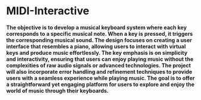 # MIDI-Interactive

<b>The objective is to develop a musical keyboard system where each key corresponds to a specific musical note. When a key is pressed, it triggers the corresponding musical sound. The design focuses on creating a user interface that resembles a piano, allowing users to interact with virtual keys and produce music effortlessly. The key emphasis is on simplicity and interactivity, ensuring that users can enjoy playing music without the complexities of raw audio signals or advanced technologies. The project will also incorporate error handling and refinement techniques to provide users with a seamless experience while playing music. The goal is to offer a straightforward yet engaging platform for users to explore and enjoy the world of music through their keyboards.<b>
